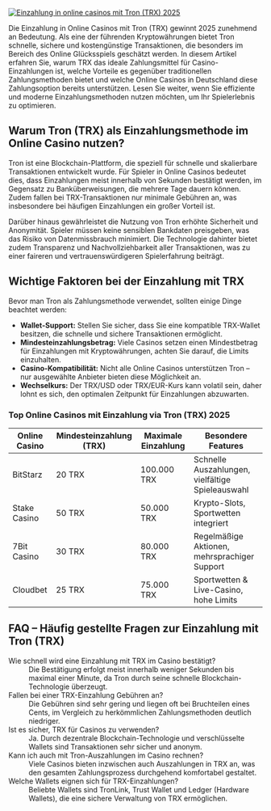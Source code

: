 [![Einzahlung in online casinos mit Tron (TRX) 2025](https://123-caf.pages.dev/gitsignup.png)](https://vrmoo.ru/Bt82HjjY)

<p>Die Einzahlung in Online Casinos mit Tron (TRX) gewinnt 2025 zunehmend an Bedeutung. Als eine der führenden Kryptowährungen bietet Tron schnelle, sichere und kostengünstige Transaktionen, die besonders im Bereich des Online Glücksspiels geschätzt werden. In diesem Artikel erfahren Sie, warum TRX das ideale Zahlungsmittel für Casino-Einzahlungen ist, welche Vorteile es gegenüber traditionellen Zahlungsmethoden bietet und welche Online Casinos in Deutschland diese Zahlungsoption bereits unterstützen. Lesen Sie weiter, wenn Sie effiziente und moderne Einzahlungsmethoden nutzen möchten, um Ihr Spielerlebnis zu optimieren.</p>  <h2>Warum Tron (TRX) als Einzahlungsmethode im Online Casino nutzen?</h2> <p>Tron ist eine Blockchain-Plattform, die speziell für schnelle und skalierbare Transaktionen entwickelt wurde. Für Spieler in Online Casinos bedeutet dies, dass Einzahlungen meist innerhalb von Sekunden bestätigt werden, im Gegensatz zu Banküberweisungen, die mehrere Tage dauern können. Zudem fallen bei TRX-Transaktionen nur minimale Gebühren an, was insbesondere bei häufigen Einzahlungen ein großer Vorteil ist.</p> <p>Darüber hinaus gewährleistet die Nutzung von Tron erhöhte Sicherheit und Anonymität. Spieler müssen keine sensiblen Bankdaten preisgeben, was das Risiko von Datenmissbrauch minimiert. Die Technologie dahinter bietet zudem Transparenz und Nachvollziehbarkeit aller Transaktionen, was zu einer faireren und vertrauenswürdigeren Spielerfahrung beiträgt.</p>  <h2>Wichtige Faktoren bei der Einzahlung mit TRX</h2> <p>Bevor man Tron als Zahlungsmethode verwendet, sollten einige Dinge beachtet werden:</p> <ul> <li><strong>Wallet-Support:</strong> Stellen Sie sicher, dass Sie eine kompatible TRX-Wallet besitzen, die schnelle und sichere Transaktionen ermöglicht.</li> <li><strong>Mindesteinzahlungsbetrag:</strong> Viele Casinos setzen einen Mindestbetrag für Einzahlungen mit Kryptowährungen, achten Sie darauf, die Limits einzuhalten.</li> <li><strong>Casino-Kompatibilität:</strong> Nicht alle Online Casinos unterstützen Tron – nur ausgewählte Anbieter bieten diese Möglichkeit an.</li> <li><strong>Wechselkurs:</strong> Der TRX/USD oder TRX/EUR-Kurs kann volatil sein, daher lohnt es sich, den optimalen Zeitpunkt für Einzahlungen abzuwarten.</li> </ul>  <h3>Top Online Casinos mit Einzahlung via Tron (TRX) 2025</h3> <table>   <thead>     <tr>       <th>Online Casino</th>       <th>Mindesteinzahlung (TRX)</th>       <th>Maximale Einzahlung</th>       <th>Besondere Features</th>     </tr>   </thead>   <tbody>     <tr>       <td>BitStarz</td>       <td>20 TRX</td>       <td>100.000 TRX</td>       <td>Schnelle Auszahlungen, vielfältige Spieleauswahl</td>     </tr>     <tr>       <td>Stake Casino</td>       <td>50 TRX</td>       <td>50.000 TRX</td>       <td>Krypto-Slots, Sportwetten integriert</td>     </tr>     <tr>       <td>7Bit Casino</td>       <td>30 TRX</td>       <td>80.000 TRX</td>       <td>Regelmäßige Aktionen, mehrsprachiger Support</td>     </tr>     <tr>       <td>Cloudbet</td>       <td>25 TRX</td>       <td>75.000 TRX</td>       <td>Sportwetten & Live-Casino, hohe Limits</td>     </tr>   </tbody> </table>  <h2>FAQ – Häufig gestellte Fragen zur Einzahlung mit Tron (TRX)</h2> <dl>   <dt>Wie schnell wird eine Einzahlung mit TRX im Casino bestätigt?</dt>   <dd>Die Bestätigung erfolgt meist innerhalb weniger Sekunden bis maximal einer Minute, da Tron durch seine schnelle Blockchain-Technologie überzeugt.</dd>    <dt>Fallen bei einer TRX-Einzahlung Gebühren an?</dt>   <dd>Die Gebühren sind sehr gering und liegen oft bei Bruchteilen eines Cents, im Vergleich zu herkömmlichen Zahlungsmethoden deutlich niedriger.</dd>    <dt>Ist es sicher, TRX für Casinos zu verwenden?</dt>   <dd>Ja. Durch dezentrale Blockchain-Technologie und verschlüsselte Wallets sind Transaktionen sehr sicher und anonym.</dd>    <dt>Kann ich auch mit Tron-Auszahlungen im Casino rechnen?</dt>   <dd>Viele Casinos bieten inzwischen auch Auszahlungen in TRX an, was den gesamten Zahlungsprozess durchgehend komfortabel gestaltet.</dd>    <dt>Welche Wallets eignen sich für TRX-Einzahlungen?</dt>   <dd>Beliebte Wallets sind TronLink, Trust Wallet und Ledger (Hardware Wallets), die eine sichere Verwaltung von TRX ermöglichen.</dd> </dl>